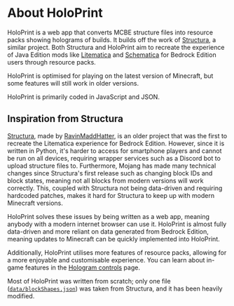 <script setup>
	import { VPTeamMembers } from "vitepress/theme";
	const contributors = [
		{
			avatar: "https://avatars.githubusercontent.com/u/116475184?v=4",
			name: "SuperLlama88888",
			title: "Developer",
			links: [
				{
					icon: "github",
					link: "https://github.com/SuperLlama88888"
				}
			]
		},
		{
			avatar: "https://avatars.githubusercontent.com/u/125613427?v=4",
			name: "guobao2333",
			title: "Translator",
			links: [
				{
					icon: "github",
					link: "https://github.com/guobao2333"
				},
				{
					icon: "bilibili",
					link: "https://space.bilibili.com/1975312515"
				}
			]
		}
	];
</script>

# About HoloPrint
HoloPrint is a web app that converts MCBE structure files into resource packs showing holograms of builds. It builds off the work of [Structura](https://github.com/RavinMaddHatter/Structura), a similar project. Both Structura and HoloPrint aim to recreate the experience of Java Edition mods like [Litematica](https://github.com/maruohon/litematica) and [Schematica](https://github.com/Lunatrius/Schematica) for Bedrock Edition users through resource packs.

HoloPrint is optimised for playing on the latest version of Minecraft, but some features will still work in older versions.

HoloPrint is primarily coded in JavaScript and JSON.

<VPTeamMembers size="small" :members="contributors"/>

## Inspiration from Structura
[Structura](https://github.com/RavinMaddHatter/Structura), made by [RavinMaddHatter](https://github.com/RavinMaddHatter), is an older project that was the first to recreate the Litematica experience for Bedrock Edition. However, since it is written in Python, it's harder to access for smartphone players and cannot be run on all devices, requiring wrapper services such as a Discord bot to upload structure files to. Furthermore, Mojang has made many technical changes since Structura's first release such as changing block IDs and block states, meaning not all blocks from modern versions will work correctly. This, coupled with Structura not being data-driven and requiring hardcoded patches, makes it hard for Structura to keep up with modern Minecraft versions.

HoloPrint solves these issues by being written as a web app, meaning anybody with a modern internet browser can use it. HoloPrint is almost fully data-driven and more reliant on data generated from Bedrock Edition, meaning updates to Minecraft can be quickly implemented into HoloPrint.

Additionally, HoloPrint utilises more features of resource packs, allowing for a more enjoyable and customisable experience. You can learn about in-game features in the [Hologram controls](/hologram-controls) page.

Most of HoloPrint was written from scratch; only one file ([`data/blockShapes.json`](https://github.com/SuperLlama88888/holoprint/blob/main/data/blockShapes.json)) was taken from Structura, and it has been heavily modified.